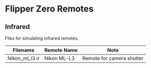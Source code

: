 # Flipper Zero Remotes

## Infrared 
Files for simulating infrared remotes.

|Filename|Remote Name|Note|
|--------|-----------|----|
|Nikon_ml_l3.ir|Nikon ML-L3|Remote for camera shutter|
